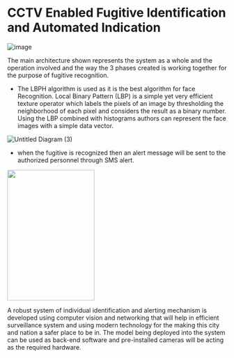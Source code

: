 # CCTV Enabled Fugitive Identification and Automated Indication

![image](https://github.com/krishnapranayangara/Fugitive_Recognition/assets/33367492/0059699c-9e86-4eca-8175-a2bb5b99cfa6)

The main architecture shown represents the system as a whole and the operation involved and the way the 3 phases created is working together for the purpose of fugitive recognition. 

- The LBPH algorithm is used as it is the best algorithm for face Recognition. Local Binary Pattern (LBP) is a simple yet very efficient texture operator which labels the pixels of an image by thresholding the neighborhood of each pixel and considers the result as a binary number. Using the LBP combined with histograms authors can represent the face images with a simple data vector.

![Untitled Diagram (3)](https://github.com/krishnapranayangara/Fugitive_Recognition/assets/33367492/3346575f-1421-4a76-876d-1aa1030c84d7)

- when the fugitive is recognized then an alert message will be sent to the authorized personnel through SMS alert.

<img src="https://github.com/krishnapranayangara/Fugitive_Recognition/assets/33367492/98ef2b27-f150-49b0-bc28-0d82bbb41197" width="200" height="300">


A robust system of individual identification and alerting mechanism is developed using computer vision and networking that will help in efficient surveillance system and using modern technology for the making this city and nation a safer place to be in. The model being deployed into the system can be used as back-end software and pre-installed cameras will be acting as the required hardware. 
